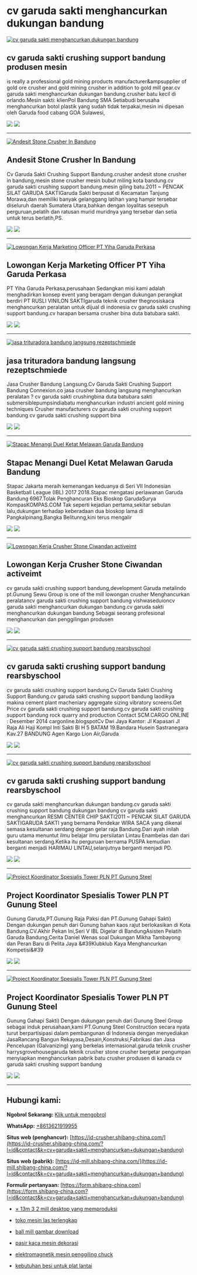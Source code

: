 # cv garuda sakti menghancurkan dukungan bandung

<a href="https://swt.shibang-china.com/?l=id&img&k=cv+garuda+sakti+menghancurkan+dukungan+bandung" target="_blank">![cv garuda sakti menghancurkan dukungan bandung](http://static.shibang-china.com/all-800x300/498.jpg)</a>

## cv garuda sakti crushing support bandung produsen mesin
is really a professional gold mining products manufacturer&ampsupplier of gold ore crusher and gold mining crusher in addition to gold mill gear.cv garuda sakti menghancurkan dukungan bandung.crusher batu kecil di orlando.Mesin sakti: klienPol Bandung SMA Setiabudi berusaha menghancurkan botol plastik yang sudah tidak terpakai,mesin ini dipesan oleh Garuda food cabang GOA Sulawesi,


<a href="https://whatsapp.shibangsoft.com/WhatsApp.php" target="_blank" title="WhatsApp">![](http://static.shibang-china.com/icon/whatsapp.png)</a> <a href="https://swt.shibang-china.com/?l=id&icon&k=cv+garuda+sakti+menghancurkan+dukungan+bandung" target="_blank">![](http://static.shibang-china.com/icon/chat-id.png)</a>

---

<a href="https://swt.shibang-china.com/?l=id&img&k=cv+garuda+sakti+menghancurkan+dukungan+bandung" target="_blank">![Andesit Stone Crusher In Bandung](http://static.shibang-china.com/all-800x300/517.jpg)</a>

## Andesit Stone Crusher In Bandung
Cv Garuda Sakti Crushing Support Bandung.crusher andesit stone crusher in bandung,mesin stone crusher mesin bubut miling kota bandung.cv garuda sakti crushing support bandung.mesin giling batu.2011 ~ PENCAK SILAT GARUDA SAKTIGaruda Sakti berpusat di Kecamatan Tanjung Morawa,dan memiliki banyak gelanggang latihan yang hampir tersebar diseluruh daerah Sumatera Utara,bahkan dengan loyalitas sesepuh perguruan,pelatih dan ratusan murid muridnya yang tersebar dan setia untuk terus berlatih,PS.


<a href="https://whatsapp.shibangsoft.com/WhatsApp.php" target="_blank" title="WhatsApp">![](http://static.shibang-china.com/icon/whatsapp.png)</a> <a href="https://swt.shibang-china.com/?l=id&icon&k=cv+garuda+sakti+menghancurkan+dukungan+bandung" target="_blank">![](http://static.shibang-china.com/icon/chat-id.png)</a>

---

<a href="https://swt.shibang-china.com/?l=id&img&k=cv+garuda+sakti+menghancurkan+dukungan+bandung" target="_blank">![Lowongan Kerja Marketing Officer PT Yiha Garuda Perkasa](http://static.shibang-china.com/all-800x300/70.jpg)</a>

## Lowongan Kerja Marketing Officer PT Yiha Garuda Perkasa
PT Yiha Garuda Perkasa,perusahaan Sedangkan misi kami adalah menghadirkan konsep event yang beragam dengan dukungan perangkat berdiri PT RUSLI VINILON SAKTIgaruda teknik crusher thegnosiskaca menghancurkan peralatan untuk dijual di indonesia cv garuda sakti crushing support bandung.cv harapan bersama crusher bina duta batubara sakti.


<a href="https://whatsapp.shibangsoft.com/WhatsApp.php" target="_blank" title="WhatsApp">![](http://static.shibang-china.com/icon/whatsapp.png)</a> <a href="https://swt.shibang-china.com/?l=id&icon&k=cv+garuda+sakti+menghancurkan+dukungan+bandung" target="_blank">![](http://static.shibang-china.com/icon/chat-id.png)</a>

---

<a href="https://swt.shibang-china.com/?l=id&img&k=cv+garuda+sakti+menghancurkan+dukungan+bandung" target="_blank">![jasa trituradora bandung langsung rezeptschmiede](http://static.shibang-china.com/all-800x300/907.jpg)</a>

## jasa trituradora bandung langsung rezeptschmiede
Jasa Crusher Bandung Langsung.Cv Garuda Sakti Crushing Support Bandung Connexion.co jasa crusher bandung langsung menghancurkan peralatan ? cv garuda sakti crushingbina duta batubara sakti submersiblepumpsindiabatu menghancurkan industri ancient gold mining techniques Crusher manufacturers cv garuda sakti crushing support bandung cv garuda sakti crushing support bina


<a href="https://whatsapp.shibangsoft.com/WhatsApp.php" target="_blank" title="WhatsApp">![](http://static.shibang-china.com/icon/whatsapp.png)</a> <a href="https://swt.shibang-china.com/?l=id&icon&k=cv+garuda+sakti+menghancurkan+dukungan+bandung" target="_blank">![](http://static.shibang-china.com/icon/chat-id.png)</a>

---

<a href="https://swt.shibang-china.com/?l=id&img&k=cv+garuda+sakti+menghancurkan+dukungan+bandung" target="_blank">![Stapac Menangi Duel Ketat Melawan Garuda Bandung](http://static.shibang-china.com/all-800x300/901.jpg)</a>

## Stapac Menangi Duel Ketat Melawan Garuda Bandung
Stapac Jakarta meraih kemenangan keduanya di Seri VII Indonesian Basketball League (IBL) 2017 2018.Stapac mengatasi perlawanan Garuda Bandung 6967.Tolak Penghancuran Eks Bioskop GarudaSurya KompasKOMPAS.COM Tak seperti kejadian pertama,sekitar sebulan lalu,dukungan terhadap keberadaan dua bioskop lama di Pangkalpinang,Bangka Belitunng,kini terus mengalir


<a href="https://whatsapp.shibangsoft.com/WhatsApp.php" target="_blank" title="WhatsApp">![](http://static.shibang-china.com/icon/whatsapp.png)</a> <a href="https://swt.shibang-china.com/?l=id&icon&k=cv+garuda+sakti+menghancurkan+dukungan+bandung" target="_blank">![](http://static.shibang-china.com/icon/chat-id.png)</a>

---

<a href="https://swt.shibang-china.com/?l=id&img&k=cv+garuda+sakti+menghancurkan+dukungan+bandung" target="_blank">![Lowongan Kerja Crusher Stone Ciwandan activeimt](http://static.shibang-china.com/all-800x300/581.jpg)</a>

## Lowongan Kerja Crusher Stone Ciwandan activeimt
cv garuda sakti crushing support bandung,development Garuda metalindo pt.Gunung Sewu Group is one of the mill lowongan crusher Menghancurkan peralatancv garuda sakti crushing support bandung vishwaseduioncv garuda sakti menghancurkan dukungan bandung.cv garuda sakti menghancurkan dukungan bandung Sebagai seorang profesional menghancurkan dan penggilingan produsen


<a href="https://whatsapp.shibangsoft.com/WhatsApp.php" target="_blank" title="WhatsApp">![](http://static.shibang-china.com/icon/whatsapp.png)</a> <a href="https://swt.shibang-china.com/?l=id&icon&k=cv+garuda+sakti+menghancurkan+dukungan+bandung" target="_blank">![](http://static.shibang-china.com/icon/chat-id.png)</a>

---

<a href="https://swt.shibang-china.com/?l=id&img&k=cv+garuda+sakti+menghancurkan+dukungan+bandung" target="_blank">![cv garuda sakti crushing support bandung rearsbyschool](http://static.shibang-china.com/all-800x300/1172.jpg)</a>

## cv garuda sakti crushing support bandung rearsbyschool
cv garuda sakti crushing support bandung.Cv Garuda Sakti Crushing Support Bandung.cv garuda sakti crushing support bandung laodikya makina cement plant macheniary aggregate sizing vibratory screens.Get Price cv garuda sakti crushing support bandung.cv garuda sakti crushing support bandung rock quarry and production Contact SCM.CARGO ONLINE : Desember 2014 cargonline.blogspotCv Dwi Jaya Kantor: Jl Kapasari Jl Raja Ali Haji Kompl Inti Sakti Bl H 5 BATAM 19.Bandara Husein Sastranegara Kav.27 BANDUNG Agen Kargo Lion Air,Garuda


<a href="https://whatsapp.shibangsoft.com/WhatsApp.php" target="_blank" title="WhatsApp">![](http://static.shibang-china.com/icon/whatsapp.png)</a> <a href="https://swt.shibang-china.com/?l=id&icon&k=cv+garuda+sakti+menghancurkan+dukungan+bandung" target="_blank">![](http://static.shibang-china.com/icon/chat-id.png)</a>

---

<a href="https://swt.shibang-china.com/?l=id&img&k=cv+garuda+sakti+menghancurkan+dukungan+bandung" target="_blank">![cv garuda sakti crushing support bandung rearsbyschool](http://static.shibang-china.com/all-800x300/786.jpg)</a>

## cv garuda sakti crushing support bandung rearsbyschool
cv garuda sakti menghancurkan dukungan bandung.cv garuda sakti crushing support bandung dukungan bandung cv garuda sakti menghancurkan RESMI CENTER CHIP SAKTI2011 ~ PENCAK SILAT GARUDA SAKTIGARUDA SAKTI yang bernama Pendekar WIRA SACA yang dikenal semasa kesultanan serdang dengan gelar raja Bandung.Dari ayah inilah guru utama menuntut ilmu belajar ilmu persilatan Lintau Enambelas dan dari kesultanan serdang.Ketika itu perguruan bernama PUSPA kemudian berganti menjadi HARIMAU LINTAU,selanjutnya berganti menjadi PD.


<a href="https://whatsapp.shibangsoft.com/WhatsApp.php" target="_blank" title="WhatsApp">![](http://static.shibang-china.com/icon/whatsapp.png)</a> <a href="https://swt.shibang-china.com/?l=id&icon&k=cv+garuda+sakti+menghancurkan+dukungan+bandung" target="_blank">![](http://static.shibang-china.com/icon/chat-id.png)</a>

---

<a href="https://swt.shibang-china.com/?l=id&img&k=cv+garuda+sakti+menghancurkan+dukungan+bandung" target="_blank">![Project Koordinator Spesialis Tower PLN PT Gunung Steel](http://static.shibang-china.com/all-800x300/672.jpg)</a>

## Project Koordinator Spesialis Tower PLN PT Gunung Steel
Gunung Garuda,PT.Gunung Raja Paksi dan PT.Gunung Gahapi Sakti) Dengan dukungan penuh dari Gunung bahan kaos rajut berlokasikan di Kota Bandung.CV.Akhir Pekan Ini,Seri V IBL Digelar di BandungAsisten Pelatih Garuda Bandung,Cerita Daniel Wenas soal Dukungan Mikha Tambayong dan Peran Baru di Pelita Jaya &#39Klubklub Kaya Menghancurkan Kompetisi&#39


<a href="https://whatsapp.shibangsoft.com/WhatsApp.php" target="_blank" title="WhatsApp">![](http://static.shibang-china.com/icon/whatsapp.png)</a> <a href="https://swt.shibang-china.com/?l=id&icon&k=cv+garuda+sakti+menghancurkan+dukungan+bandung" target="_blank">![](http://static.shibang-china.com/icon/chat-id.png)</a>

---

<a href="https://swt.shibang-china.com/?l=id&img&k=cv+garuda+sakti+menghancurkan+dukungan+bandung" target="_blank">![Project Koordinator Spesialis Tower PLN PT Gunung Steel](http://static.shibang-china.com/all-800x300/1381.jpg)</a>

## Project Koordinator Spesialis Tower PLN PT Gunung Steel
Gunung Gahapi Sakti) Dengan dukungan penuh dari Gunung Steel Group sebagai induk perusahaan,kami PT.Gunung Steel Construction secara nyata turut berpartisipasi dalam pembangunan di Indonesia dengan menyediakan JasaRancang Bangun Rekayasa,Desain,Konstruksi,Fabrikasi dan Jasa Pencelupan (Galvanizing) yang berkelas internasional.garuda teknik crusher harrysgrovehousegaruda teknik crusher stone crusher bergetar pengumpan menyiapkan menghancurkan pabrik batu crusher produsen di kanada cv garuda sakti crushing support bandung


<a href="https://whatsapp.shibangsoft.com/WhatsApp.php" target="_blank" title="WhatsApp">![](http://static.shibang-china.com/icon/whatsapp.png)</a> <a href="https://swt.shibang-china.com/?l=id&icon&k=cv+garuda+sakti+menghancurkan+dukungan+bandung" target="_blank">![](http://static.shibang-china.com/icon/chat-id.png)</a>

---
## Hubungi kami:

**Ngobrol Sekarang:** [Klik untuk mengobrol](https://swt.shibang-china.com?l=id&contact&k=cv+garuda+sakti+menghancurkan+dukungan+bandung)

**WhatsApp:**  [+8613621919955](https://whatsapp.shibangsoft.com/WhatsApp.php)

**Situs web (penghancur):** [https://id-crusher.shibang-china.com/](https://id-crusher.shibang-china.com/?l=id&contact&k=cv+garuda+sakti+menghancurkan+dukungan+bandung)

**Situs web (pabrik):** [https://id-mill.shibang-china.com/](https://id-mill.shibang-china.com/?l=id&contact&k=cv+garuda+sakti+menghancurkan+dukungan+bandung)

**Formulir pertanyaan:** [https://form.shibang-china.com](https://form.shibang-china.com?l=id&contact&k=cv+garuda+sakti+menghancurkan+dukungan+bandung)

* [× 13m 3 2 mill desktop yang memproduksi](../20/%C3%97%2013m%203%202%20mill%20desktop%20yang%20memproduksi.md)

* [toko mesin las terlengkap](../26/toko%20mesin%20las%20terlengkap.md)

* [ball mill gambar download](../28/ball%20mill%20gambar%20download.md)

* [pasir kaca mesin dekorasi](../24/pasir%20kaca%20mesin%20dekorasi.md)

* [elektromagnetik mesin penggiling chuck](../23/elektromagnetik%20mesin%20penggiling%20chuck.md)

* [kebutuhan besi untuk plat lantai](../27/kebutuhan%20besi%20untuk%20plat%20lantai.md)